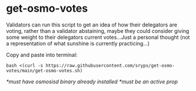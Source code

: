 # get-osmo-votes

Validators can run this script to get an idea of how their delegators are voting, rather than a validator abstaining, maybe they could consider giving some weight to their delegators current votes...Just a personal thought (not a representation of what sunshine is currently practicing...)

Copy and paste into terminal:

`bash <(curl -s https://raw.githubusercontent.com/sryps/get-osmo-votes/main/get-osmo-votes.sh)`

<i>*must have osmosisd binary already installed</i>
<i>*must be an active prop</i>
